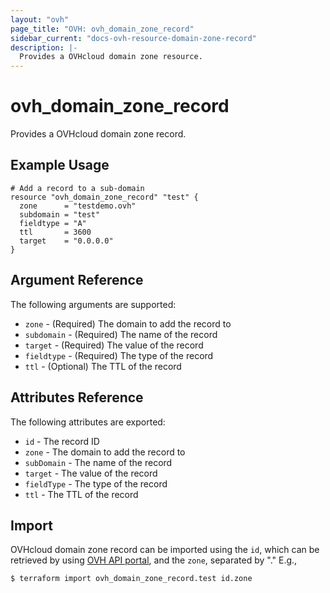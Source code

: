 ```yaml
---
layout: "ovh"
page_title: "OVH: ovh_domain_zone_record"
sidebar_current: "docs-ovh-resource-domain-zone-record"
description: |-
  Provides a OVHcloud domain zone resource.
---
```


# ovh_domain_zone_record

Provides a OVHcloud domain zone record.

## Example Usage

```hcl
# Add a record to a sub-domain
resource "ovh_domain_zone_record" "test" {
  zone      = "testdemo.ovh"
  subdomain = "test"
  fieldtype = "A"
  ttl       = 3600
  target    = "0.0.0.0"
}
```

## Argument Reference

The following arguments are supported:

* `zone` - (Required) The domain to add the record to
* `subdomain` - (Required) The name of the record
* `target` - (Required) The value of the record
* `fieldtype` - (Required) The type of the record
* `ttl` - (Optional) The TTL of the record


## Attributes Reference

The following attributes are exported:

* `id` - The record ID
* `zone` - The domain to add the record to
* `subDomain` - The name of the record
* `target` - The value of the record
* `fieldType` - The type of the record
* `ttl` - The TTL of the record

## Import
OVHcloud domain zone record can be imported using the `id`, which can be retrieved by using [OVH API portal](https://api.ovh.com/console/#/domain/zone/%7BzoneName%7D/record~GET), and the `zone`, separated by "." E.g.,


```bash
$ terraform import ovh_domain_zone_record.test id.zone
```
